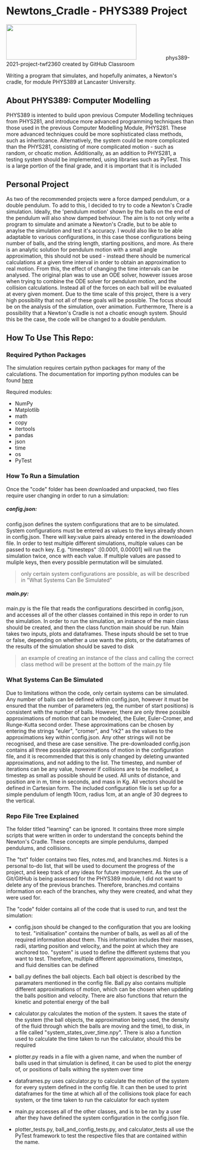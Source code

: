 # Newtons_Cradle - PHYS389 Project
<img src="https://www.lancaster.ac.uk/media/lancaster-university/content-assets/images/fst/logos/Physicslogo.svg" width="350" height="95">
  &nbsp;&nbsp;&nbsp;&nbsp;&nbsp;&nbsp;&nbsp;&nbsp;&nbsp;&nbsp;&nbsp;&nbsp&nbsp;&nbsp;&nbsp;&nbsp;&nbsp;&nbsp;
phys389-2021-project-twf2360 created by GitHub Classroom

Writing a program that simulates, and hopefully animates, a Newton's cradle, for module PHYS389 at Lancaster University. 
## About PHYS389: Computer Modelling
PHYS389 is intented to build upon previous Computer Modelling techniques from PHYS281, and introduce more advanced programming techniques than those used in the previous Computer Modelling Module, PHYS281. These more advanced techniques could be more sophisticated class methods, such as inheritcance. Alternatively, the system could be more complicated than the PHYS281, consisting of more complicated motion - such as random, or choatic motion. Additionally, as an addition to PHYS281, a testing system should be implemented, using libraries such as PyTest. This is a large portion of the final grade, and it is important that it is included

## Personal Project 
As two of the recommended projects were a force damped pendulum, or a double pendulum. To add to this, I decided to try to code a Newton's Cradle simulation. Ideally, the 'pendulum motion' shown by the balls on the end of the pendulum will also show damped behviour. 
The aim is to not only write a program to simulate and animate a Newton's Cradle, but to be able to anaylse the simulation and test it's accuracy. I would also like to be able adaptable to various configurations, in this case those configurations being number of balls, and the string length, starting positions, and more. As there is an analytic solution for pendulum motion with a small angle approximation, this should not be used - instead there should be numerical calculations at a given time interval in order to obtain an approximation to real motion. From this, the effect of changing the time intervals can be analysed. The original plan was to use an ODE solver, however issues arose when trying to combine the ODE solver for pendulum motion, and the collision calculations. Instead all of the forces on each ball will be evaluated at every given moment. Due to the time scale of this project, there is a very high possibility that not all of these goals will be possible. The focus should be on the analysis of the simulation, over animation. 
Furthermore, There is a possibility that a Newton's Cradle is not a choatic enough system. Should this be the case, the code will be changed to a double pendulum. 

## How To Use This Repo:

### Required Python Packages
The simulation requires certain python packages for many of the calculations. The documentation for importing python modules can be found [here](https://pip.pypa.io/en/stable/)

Required modules:
 - NumPy
 - Matplotlib
 - math
 - copy
 - itertools 
 - pandas
 - json 
 - time 
 - os
 - PyTest

### How To Run a Simulation
Once the "code" folder has been downloaded and unpacked, two files require user changing in order to run a simulation:
##### config.json:
config.json defines the system configurations that are to be simulated. System configurations must be entered as values to the keys already shown in config.json. There will key:value pairs already entered in the downloaded file. In order to test multiple different simulations, multiple values can be passed to each key. E.g. "timesteps" :[0.0001, 0.00001] will run the simulation twice, once with each value. If multiple values are passed to muliple keys, then every possible permutation will be simulated. 
> only certain system configurations are possible, as will be described in "What Systems Can Be Simulated" 
##### main.py:
main.py is the file that reads the configurations descirbed in config.json, and accesses all of the other classes contained in this repo in order to run the simulation. In order to run the simulation, an instance of the main class should be created, and then the class function main should be run. Main takes two inputs, plots and dataframes. These inputs should be set to true or false, depending on whether a use wants the plots, or the dataframes of the results of the simulation should be saved to disk
> an example of creating an instance of the class and calling the correct class method will be present at the bottom of the main.py file
### What Systems Can Be Simulated   
Due to limitations withon the code, only certain systems can be simulated. Any number of balls can be defined within config.json, however it must be ensured that the number of parameters (eg, the number of start positions) is consistent with the number of balls. However, there are only three possible approximations of motion that can be modeled, the Euler, Euler-Cromer, and Runge-Kutta second order. These approximations can be chosen by entering the strings "euler", "cromer", and "rk2" as the values to the approximations key within config.json. Any other strings will not be recognised, and these are case sensitive. The pre-downloaded config.json contains all three possible approximations of motion in the configuration file, and it is recommended that this is only changed by deleting unwanted approximations, and not adding to the list. The timestep, and number of iterations can be any value, however if collisions are to be modelled, a timestep as small as possible should be used. All units of distance, and position are in m, time in seconds, and mass in Kg. All vectors should be defined in Cartesian form. The included configuration file is set up for a simple pendulum of length 10cm, radius 1cm, at an angle of 30 degrees to the vertical. 


### Repo File Tree Explained 
The folder titled "learning" can be ignored. It contains three more simple scripts that were written in order to understand the concepts behind the Newton's Cradle. These concepts are simple pendulums, damped pendulums, and collisions.

The "txt" folder contains two files, notes.md, and branches.md. Notes is a personal to-do list, that will be used to document the progress of the project, and keep track of any ideas for future improvement. As the use of Git/GitHub is being assessed for the PHYS389 module, I did not want to delete any of the previous branches. Therefore, branches.md contains information on each of the branches, why they were created, and what they were used for.

The "code" folder contains all of the code that is used to run, and test the simulation:
    
  - config.json should be changed to the configuration that you are looking to test. "initialisation" contains the number of balls, as well as all of the required information about them. This information includes their masses, radii, starting position and velocity, and the point at which they are anchored too.  "system" is used to define the different systems that you want to test. Therefore, multiple different approximations, timesteps, and fluid densities can be defined
    
  - ball.py defines the ball objects. Each ball object is described by the paramaters mentioned in the config file. Ball.py also contains multiple different approximations of motion, which can be chosen when updating the balls position and velocity. There are also functions that return the kinetic and potential energy of the ball
    
  - calculator.py calculates the motion of the system. It saves the state of the system (the ball objects, the approximation being used, the density of the fluid through which the balls are moving and the time), to disk, in a file called "system_states_over_time.npy". There is also a function used to calculate the time taken to run the calculator, should this be required
   
  - plotter.py reads in a file with a given name, and when the number of balls used in that simulation is defined, it can be used to plot the energy of, or positions of balls withing the system over time 
    
  - dataframes.py uses calculator.py to calculate the motion of the system for every system defined in the config file. It can then be used to print dataframes for the time at which all of the collisions took place for each system, or the time taken to run the calculator for each system

  - main.py accesses all of the other classes, and is to be ran by a user after they have defined the system configuration in the config.json file.

  - plotter_tests.py, ball_and_config_tests.py, and calculator_tests all use the PyTest framework to test the respective files that are contained within the name. 
